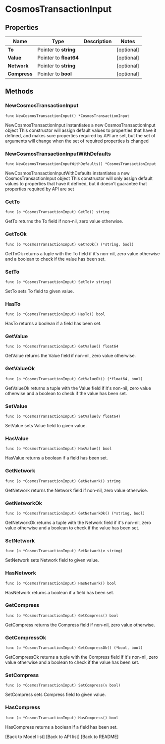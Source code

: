 # CosmosTransactionInput

## Properties

| Name         | Type                   | Description | Notes       |
| ------------ | ---------------------- | ----------- | ----------- |
| **To**       | Pointer to **string**  |             | \[optional] |
| **Value**    | Pointer to **float64** |             | \[optional] |
| **Network**  | Pointer to **string**  |             | \[optional] |
| **Compress** | Pointer to **bool**    |             | \[optional] |

## Methods

### NewCosmosTransactionInput

`func NewCosmosTransactionInput() *CosmosTransactionInput`

NewCosmosTransactionInput instantiates a new CosmosTransactionInput object This constructor will assign default values to properties that have it defined, and makes sure properties required by API are set, but the set of arguments will change when the set of required properties is changed

### NewCosmosTransactionInputWithDefaults

`func NewCosmosTransactionInputWithDefaults() *CosmosTransactionInput`

NewCosmosTransactionInputWithDefaults instantiates a new CosmosTransactionInput object This constructor will only assign default values to properties that have it defined, but it doesn't guarantee that properties required by API are set

### GetTo

`func (o *CosmosTransactionInput) GetTo() string`

GetTo returns the To field if non-nil, zero value otherwise.

### GetToOk

`func (o *CosmosTransactionInput) GetToOk() (*string, bool)`

GetToOk returns a tuple with the To field if it's non-nil, zero value otherwise and a boolean to check if the value has been set.

### SetTo

`func (o *CosmosTransactionInput) SetTo(v string)`

SetTo sets To field to given value.

### HasTo

`func (o *CosmosTransactionInput) HasTo() bool`

HasTo returns a boolean if a field has been set.

### GetValue

`func (o *CosmosTransactionInput) GetValue() float64`

GetValue returns the Value field if non-nil, zero value otherwise.

### GetValueOk

`func (o *CosmosTransactionInput) GetValueOk() (*float64, bool)`

GetValueOk returns a tuple with the Value field if it's non-nil, zero value otherwise and a boolean to check if the value has been set.

### SetValue

`func (o *CosmosTransactionInput) SetValue(v float64)`

SetValue sets Value field to given value.

### HasValue

`func (o *CosmosTransactionInput) HasValue() bool`

HasValue returns a boolean if a field has been set.

### GetNetwork

`func (o *CosmosTransactionInput) GetNetwork() string`

GetNetwork returns the Network field if non-nil, zero value otherwise.

### GetNetworkOk

`func (o *CosmosTransactionInput) GetNetworkOk() (*string, bool)`

GetNetworkOk returns a tuple with the Network field if it's non-nil, zero value otherwise and a boolean to check if the value has been set.

### SetNetwork

`func (o *CosmosTransactionInput) SetNetwork(v string)`

SetNetwork sets Network field to given value.

### HasNetwork

`func (o *CosmosTransactionInput) HasNetwork() bool`

HasNetwork returns a boolean if a field has been set.

### GetCompress

`func (o *CosmosTransactionInput) GetCompress() bool`

GetCompress returns the Compress field if non-nil, zero value otherwise.

### GetCompressOk

`func (o *CosmosTransactionInput) GetCompressOk() (*bool, bool)`

GetCompressOk returns a tuple with the Compress field if it's non-nil, zero value otherwise and a boolean to check if the value has been set.

### SetCompress

`func (o *CosmosTransactionInput) SetCompress(v bool)`

SetCompress sets Compress field to given value.

### HasCompress

`func (o *CosmosTransactionInput) HasCompress() bool`

HasCompress returns a boolean if a field has been set.

\[Back to Model list] \[Back to API list] \[Back to README]
